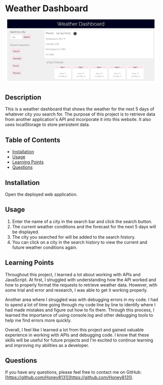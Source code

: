 # Weather Dashboard

![screenshot](/Assets/images/screenshot.png)

## Description
This is a weather dashboard that shows the weather for the next 5 days of whatever city you search for. The purpose of this project is to retrieve data from another application's API and incorporate it into this website. It also uses localStorage to store persistent data.

## Table of Contents
- [Installation](#installation)
- [Usage](#usage)
- [Learning Points](#learning-points)
- [Questions](#questions)

## Installation
Open the deployed web application.

## Usage
1. Enter the name of a city in the search bar and click the search button.
2. The current weather conditions and the forecast for the next 5 days will be displayed.
3. The city you searched for will be added to the search history.
4. You can click on a city in the search history to view the current and future weather conditions again.

## Learning Points
Throughout this project, I learned a lot about working with APIs and JavaScript. At first, I struggled with understanding how the API worked and how to properly format the requests to retrieve weather data. However, with some trial and error and research, I was able to get it working properly.

Another area where I struggled was with debugging errors in my code. I had to spend a lot of time going through my code line by line to identify where I had made mistakes and figure out how to fix them. Through this process, I learned the importance of using console.log and other debugging tools to help me find errors more quickly.

Overall, I feel like I learned a lot from this project and gained valuable experience in working with APIs and debugging code. I know that these skills will be useful for future projects and I'm excited to continue learning and improving my abilities as a developer.

## Questions
If you have any questions, please feel free to contact me on GitHub: [https://github.com/Honey8131](https://github.com/Honey8131).